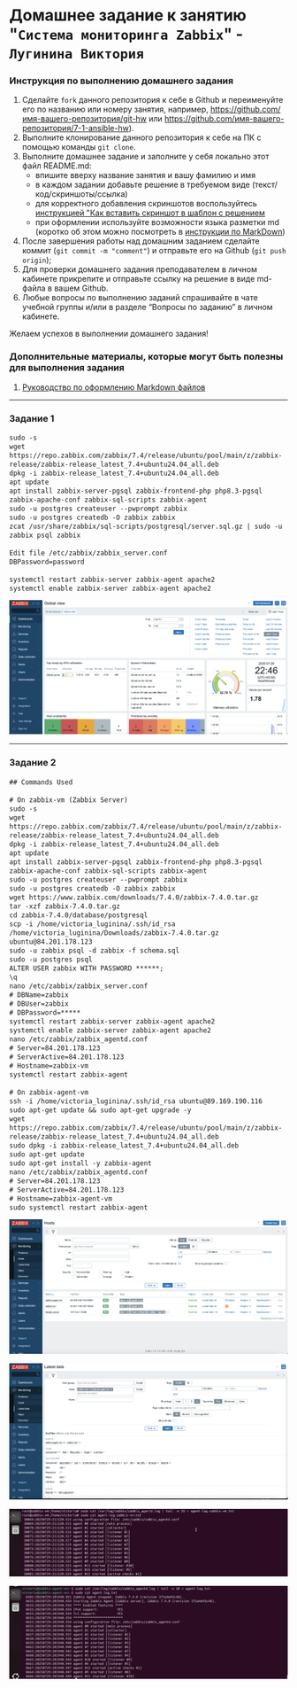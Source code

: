 # Домашнее задание к занятию "`Система мониторинга Zabbix`" - `Лугинина Виктория`


### Инструкция по выполнению домашнего задания

   1. Сделайте `fork` данного репозитория к себе в Github и переименуйте его по названию или номеру занятия, например, https://github.com/имя-вашего-репозитория/git-hw или  https://github.com/имя-вашего-репозитория/7-1-ansible-hw).
   2. Выполните клонирование данного репозитория к себе на ПК с помощью команды `git clone`.
   3. Выполните домашнее задание и заполните у себя локально этот файл README.md:
      - впишите вверху название занятия и вашу фамилию и имя
      - в каждом задании добавьте решение в требуемом виде (текст/код/скриншоты/ссылка)
      - для корректного добавления скриншотов воспользуйтесь [инструкцией "Как вставить скриншот в шаблон с решением](https://github.com/netology-code/sys-pattern-homework/blob/main/screen-instruction.md)
      - при оформлении используйте возможности языка разметки md (коротко об этом можно посмотреть в [инструкции  по MarkDown](https://github.com/netology-code/sys-pattern-homework/blob/main/md-instruction.md))
   4. После завершения работы над домашним заданием сделайте коммит (`git commit -m "comment"`) и отправьте его на Github (`git push origin`);
   5. Для проверки домашнего задания преподавателем в личном кабинете прикрепите и отправьте ссылку на решение в виде md-файла в вашем Github.
   6. Любые вопросы по выполнению заданий спрашивайте в чате учебной группы и/или в разделе “Вопросы по заданию” в личном кабинете.
   
Желаем успехов в выполнении домашнего задания!
   
### Дополнительные материалы, которые могут быть полезны для выполнения задания

1. [Руководство по оформлению Markdown файлов](https://gist.github.com/Jekins/2bf2d0638163f1294637#Code)

---

### Задание 1

```
sudo -s
wget https://repo.zabbix.com/zabbix/7.4/release/ubuntu/pool/main/z/zabbix-release/zabbix-release_latest_7.4+ubuntu24.04_all.deb
dpkg -i zabbix-release_latest_7.4+ubuntu24.04_all.deb
apt update
apt install zabbix-server-pgsql zabbix-frontend-php php8.3-pgsql zabbix-apache-conf zabbix-sql-scripts zabbix-agent
sudo -u postgres createuser --pwprompt zabbix
sudo -u postgres createdb -O zabbix zabbix
zcat /usr/share/zabbix/sql-scripts/postgresql/server.sql.gz | sudo -u zabbix psql zabbix

Edit file /etc/zabbix/zabbix_server.conf
DBPassword=password

systemctl restart zabbix-server zabbix-agent apache2
systemctl enable zabbix-server zabbix-agent apache2
```


![task_1.png](https://github.com/victorialugi/Zabbix_1/blob/main/task_1.png)


---

### Задание 2

```
## Commands Used

# On zabbix-vm (Zabbix Server)
sudo -s
wget https://repo.zabbix.com/zabbix/7.4/release/ubuntu/pool/main/z/zabbix-release/zabbix-release_latest_7.4+ubuntu24.04_all.deb
dpkg -i zabbix-release_latest_7.4+ubuntu24.04_all.deb
apt update
apt install zabbix-server-pgsql zabbix-frontend-php php8.3-pgsql zabbix-apache-conf zabbix-sql-scripts zabbix-agent
sudo -u postgres createuser --pwprompt zabbix
sudo -u postgres createdb -O zabbix zabbix
wget https://www.zabbix.com/downloads/7.4.0/zabbix-7.4.0.tar.gz
tar -xzf zabbix-7.4.0.tar.gz
cd zabbix-7.4.0/database/postgresql
scp -i /home/victoria_luginina/.ssh/id_rsa /home/victoria_luginina/Downloads/zabbix-7.4.0.tar.gz ubuntu@84.201.178.123
sudo -u zabbix psql -d zabbix -f schema.sql
sudo -u postgres psql
ALTER USER zabbix WITH PASSWORD ******;
\q
nano /etc/zabbix/zabbix_server.conf
# DBName=zabbix
# DBUser=zabbix
# DBPassword=*****
systemctl restart zabbix-server zabbix-agent apache2
systemctl enable zabbix-server zabbix-agent apache2
nano /etc/zabbix/zabbix_agentd.conf
# Server=84.201.178.123
# ServerActive=84.201.178.123
# Hostname=zabbix-vm
systemctl restart zabbix-agent

# On zabbix-agent-vm
ssh -i /home/victoria_luginina/.ssh/id_rsa ubuntu@89.169.190.116
sudo apt-get update && sudo apt-get upgrade -y
wget https://repo.zabbix.com/zabbix/7.4/release/ubuntu/pool/main/z/zabbix-release/zabbix-release_latest_7.4+ubuntu24.04_all.deb
sudo dpkg -i zabbix-release_latest_7.4+ubuntu24.04_all.deb
sudo apt-get update
sudo apt-get install -y zabbix-agent
nano /etc/zabbix/zabbix_agentd.conf
# Server=84.201.178.123
# ServerActive=84.201.178.123
# Hostname=zabbix-agent-vm
sudo systemctl restart zabbix-agent
```

![configuration.png](https://github.com/victorialugi/Zabbix_1/blob/main/configuration.png)

![monitoring.png](https://github.com/victorialugi/Zabbix_1/blob/main/monitoring.png)

![screenshot_log_1.png](https://github.com/victorialugi/Zabbix_1/blob/main/screenshot_log_1.png)

![screenshot_log_2.png](https://github.com/victorialugi/Zabbix_1/blob/main/screenshot_log_2.png)
